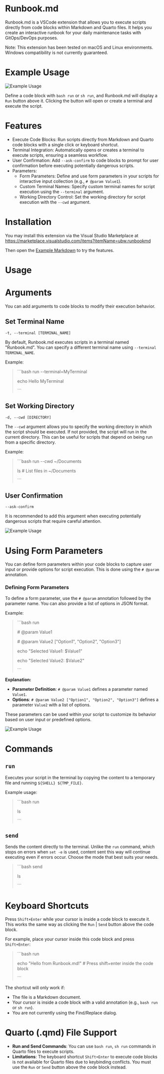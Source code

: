 # Runbook.md

Runbook.md is a VSCode extension that allows you to execute scripts directly from code blocks within Markdown and Quarto files. It helps you create an interactive runbook for your daily maintenance tasks with GitOps/DevOps purposes.

Note: This extension has been tested on macOS and Linux environments. Windows compatibility is not currently guaranteed.

# Example Usage

![Example Usage](./docs/img/example-usage-01.jpg)

Define a code block with `bash run` or `sh run`, and Runbook.md will display a `Run` button above it. Clicking the button will open or create a terminal and execute the script.

# Features

- Execute Code Blocks: Run scripts directly from Markdown and Quarto code blocks with a single click or keyboard shortcut.
- Terminal Integration: Automatically opens or creates a terminal to execute scripts, ensuring a seamless workflow.
- User Confirmation: Add `--ask-confirm` to code blocks to prompt for user confirmation before executing potentially dangerous scripts.
- Parameters:
  - Form Parameters: Define and use form parameters in your scripts for interactive input collection (e.g., `# @param Value1`).
  - Custom Terminal Names: Specify custom terminal names for script execution using the `--terminal` argument.
  - Working Directory Control: Set the working directory for script execution with the `--cwd` argument.

# Installation 

You may install this extension via the Visual Studio Marketplace at
https://marketplace.visualstudio.com/items?itemName=ubw.runbookmd

Then open the [Example Markdown](./examples/walkthrough/README.md) to try the features.

# Usage

# Arguments

You can add arguments to code blocks to modify their execution behavior.

## Set Terminal Name

`-t, --terminal [TERMINAL_NAME]`

By default, Runbook.md executes scripts in a terminal named "Runbook.md". You can specify a different terminal name using `--terminal TERMINAL_NAME`.

Example:

> \```bash run --terminal=MyTerminal
> 
> echo Hello MyTerminal
> 
> \```

## Set Working Directory

`-d, --cwd [DIRECTORY]`

The `--cwd` argument allows you to specify the working directory in which the script should be executed. If not provided, the script will run in the current directory. This can be useful for scripts that depend on being run from a specific directory.

Example:

> \```bash run --cwd ~/Documents
> 
> ls # List files in ~/Documents
> 
> \```

## User Confirmation

`--ask-confirm`

It is recommended to add this argument when executing potentially dangerous scripts that require careful attention.

![Example Usage](./docs/img/example-usage-02.jpg)

# Using Form Parameters

You can define form parameters within your code blocks to capture user input or provide options for script execution. This is done using the `# @param` annotation.

### Defining Form Parameters

To define a form parameter, use the `# @param` annotation followed by the parameter name. You can also provide a list of options in JSON format.

Example:

> \```bash run
> 
> \# @param Value1
> 
> \# @param Value2 ["Option1", "Option2", "Option3"]
> 
> echo "Selected Value1: $Value1"
> 
> echo "Selected Value2: $Value2"
> 
> \```

**Explanation:**

- **Parameter Definition**: `# @param Value1` defines a parameter named `Value1`.
- **Options**: `# @param Value2 ["Option1", "Option2", "Option3"]` defines a parameter `Value2` with a list of options.

These parameters can be used within your script to customize its behavior based on user input or predefined options.

![Example Usage](./docs/img/example-usage-03.jpg)

# Commands

## `run`

Executes your script in the terminal by copying the content to a temporary file and running `${SHELL} ${TMP_FILE}`.

Example usage:

> \```bash run
>
> ls
> 
> \```

## `send`

Sends the content directly to the terminal. Unlike the `run` command, which stops on errors when `set -e` is used, content sent this way will continue executing even if errors occur. Choose the mode that best suits your needs.

> \```bash send
>
> ls
> 
> \```

# Keyboard Shortcuts

Press `Shift+Enter` while your cursor is inside a code block to execute it. This works the same way as clicking the `Run` | `Send` button above the code block.

For example, place your cursor inside this code block and press `Shift+Enter`:

> \```bash run
>
> echo "Hello from Runbook.md!" # Press shift+enter inside the code block
>
> \```

The shortcut will only work if:
- The file is a Markdown document.
- Your cursor is inside a code block with a valid annotation (e.g., `bash run` or `sh run`).
- You are not currently using the Find/Replace dialog.


# Quarto (.qmd) File Support

- **Run and Send Commands**: You can use `bash run`, `sh run` commands in Quarto files to execute scripts.
- **Limitations**: The keyboard shortcut `Shift+Enter` to execute code blocks is not available for Quarto files due to keybinding conflicts. You must use the `Run` or `Send` button above the code block instead.
